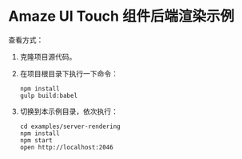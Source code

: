 # Amaze UI Touch 组件后端渲染示例

查看方式：

1. 克隆项目源代码。
2. 在项目根目录下执行一下命令：

    ```
    npm install
    gulp build:babel 
    ```
3. 切换到本示例目录，依次执行：

    ```
    cd examples/server-rendering
    npm install
    npm start
    open http://localhost:2046
    ```
